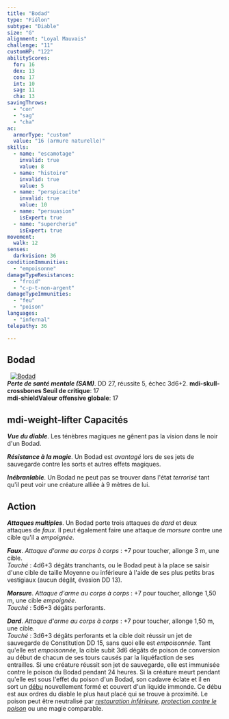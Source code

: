 ```yaml
---
title: "Bodad"
type: "Fiélon"
subtype: "Diable"
size: "G"
alignment: "Loyal Mauvais"
challenge: "11"
customHP: "122"
abilityScores:
  for: 16
  dex: 13
  con: 17
  int: 10
  sag: 11
  cha: 13
savingThrows:
  - "con"
  - "sag"
  - "cha"
ac:
  armorType: "custom"
  value: "16 (armure naturelle)"
skills:
  - name: "escamotage"
    invalid: true
    value: 8
  - name: "histoire"
    invalid: true
    value: 5
  - name: "perspicacite"
    invalid: true
    value: 10
  - name: "persuasion"
    isExpert: true
  - name: "supercherie"
    isExpert: true
movement:
  walk: 12
senses:
  darkvision: 36
conditionImmunities:
  - "empoisonne"
damageTypeResistances:
  - "froid"
  - "c-p-t-non-argent"
damageTypeImmunities:
  - "feu"
  - "poison"
languages:
  - "infernal"
telepathy: 36

---
```

## Bodad
&nbsp;
[![Bodad](https://www.douaratil.fr/illustrations/fielon/bodadm.png)](https://www.douaratil.fr/illustrations/fielon/bodad.jpg)  
_**Perte de santé mentale (SAM)**_. DD 27, réussite 5, échec 3d6+2.
**<v-icon>mdi-skull-crossbones</v-icon> Seuil de critique**: 17        
**<v-icon>mdi-shield</v-icon>Valeur offensive globale**: 17     
## <v-icon>mdi-weight-lifter</v-icon> Capacités
_**Vue du diable**_. Les ténèbres magiques ne gênent pas la vision dans le noir d'un Bodad.

_**Résistance à la magie**_. Un Bodad est _avantagé_ lors de ses jets de sauvegarde contre les sorts et autres effets magiques.

_**Inébranlable**_. Un Bodad ne peut pas se trouver dans l'état _terrorisé_ tant qu'il peut voir une créature alliée à 9 mètres de lui.

## Action
_**Attaques multiples**_. Un Bodad porte trois attaques de _dard_ et deux attaques de _faux_. Il peut également faire une attaque de _morsure_ contre une cible qu'il a _empoignée_.

_**Faux**_. _Attaque d'arme au corps à corps_ : +7 pour toucher, allonge 3 m, une cible.  
_Touché_ : 4d6+3 dégâts tranchants, ou le Bodad peut à la place se saisir d'une cible de taille Moyenne ou inférieure à l'aide de ses plus petits bras vestigiaux (aucun dégât, évasion DD 13).

_**Morsure**_. _Attaque d'arme au corps à corps_ : +7 pour toucher, allonge 1,50 m, une cible _empoignée_.  
_Touché_ : 5d6+3 dégâts perforants.

_**Dard**_. _Attaque d'arme au corps à corps_ : +7 pour toucher, allonge 1,50 m, une cible.  
_Touché_ : 3d6+3 dégâts perforants et la cible doit réussir un jet de sauvegarde de Constitution DD 15, sans quoi elle est _empoisonnée_. Tant qu'elle est _empoisonnée_, la cible subit 3d6 dégâts de poison de conversion au début de chacun de ses tours causés par la liquéfaction de ses entrailles. Si une créature réussit son jet de sauvegarde, elle est immunisée contre le poison du Bodad pendant 24 heures. Si la créature meurt pendant qu'elle est sous l'effet du poison d'un Bodad, son cadavre éclate et il en sort un [débu](/bestiaire/debu/) nouvellement formé et couvert d'un liquide immonde. Ce débu est aux ordres du diable le plus haut placé qui se trouve à proximité. Le poison peut être neutralisé par [_restauration inférieure_](/grimoire/restauration-inferieure/), [_protection contre le poison_](/grimoire/protection-contre-le-poison/) ou une magie comparable.
